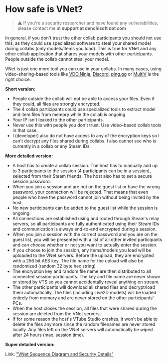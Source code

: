 # How safe is VNet?

> :warning: If you're a security researcher and have found any vulnerabilities, please contact me at **support at denchisoft dot com**

In general, if you don't trust the other collab participants you should not use this, as they could use specialized software to steal your shared model during collabs (only models/items you load). This is true for VNet and any other collab application that shares your models with other participants. People outside the collab cannot steal your model.

VNet is just one more tool you can use in your collabs. In many cases, using video-sharing-based tools like [VDO.Ninja](https://vdo.ninja/), [Discord](https://discord.com/), [ping.gg](https://ping.gg/) or [MultiV](https://iv.gg/multiv/login) is the right choice.


**Short version:**
* People outside the collab will not be able to access your files. Even if they could, all files are strongly encrypted.
* The 4 collab participants could use specialized tools to extract model and item files from memory while the collab is ongoing.
* Your IP isn't leaked to the other participants.
* Never use this with people you don't trust. Use video-based collab tools in that case.
* I (developer) also do not have access to any of the encryption keys so I can't decrypt any files shared during collabs. I also cannot see who is currently in a collab or any Steam IDs.


**More detailed version:**
* A host has to create a collab session. The host has to manually add up to 3 participants to the session (4 participants can be in a session), selected from their Steam friends. The host also has to set a secure session password.
* When you join a session and are not on the guest list or have the wrong password, your connection will be rejected. That means that even people who have the password cannot join without being invited by the host.
* No new participants can be added to the guest list while the session is ongoing.
* All connections are established using and routed through Steam's relay servers, so all participants are fully authenticated using their Steam IDs and communication is always end-to-end encrypted during a session. 
* When you join a session with the correct password and you are on the guest list, you will be presented with a list of all other invited participants and can choose whether or not you want to actually enter the session.
* If you choose to join the session, any items/models you load will be uploaded to the VNet servers. Before the upload, they are encrypted with a 256 bit AES key. The file name for the upload will also be randomized (random 32 byte hex string)
* The encryption key and random file name are then distributed to all connected session participants. The key and file name are never shown or stored by VTS so you cannot accidentally reveal anything on stream.
* The other participants will download all shared files and decrypt/load them automatically. The files (including Live2D models) will be loaded entirely from memory and are never stored on the other participants' PCs.
* When the host closes the session, all files that were shared during the session are deleted from the VNet servers.
* If for some reason the host's VTube Studio crashes, it won't be able to delete the files anymore since the random filenames are never stored locally. Any files left on the VNet servers will automatically be wiped after 24 hours (max. session time).


**Super detailed version:**

Link: ["VNet Sequence Diagram and Security Details"](https://denchisoft.com/wp-content/uploads/2023/04/vnet_setup_v1.pdf)








